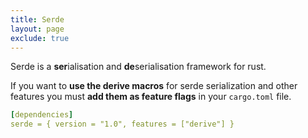 ```yaml
---
title: Serde
layout: page
exclude: true
---
```


Serde is a **ser**ialisation  and **de**serialisation framework for rust.

If you want to **use the derive macros** for serde serialization and other features you must **add them as feature flags** in your `cargo.toml` file.
```yaml
[dependencies]
serde = { version = "1.0", features = ["derive"] }
```

<!--stackedit_data:
eyJoaXN0b3J5IjpbLTg2NjE1MzA3NywtMTA5OTQ5Mjg3MV19
-->